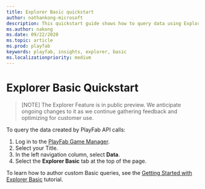 ```yaml
---
title: Explorer Basic quickstart
author: nathankong-microsoft
description: This quickstart guide shows how to query data using Explorer Basic
ms.author: nakong
ms.date: 09/22/2020    
ms.topic: article
ms.prod: playfab
keywords: playfab, insights, explorer, basic
ms.localizationpriority: medium
---
```


# Explorer Basic Quickstart

> [NOTE]
> The Explorer Feature is in public preview. We anticipate ongoing changes to it as we continue gathering feedback and optimizing for customer use.

To query the data created by PlayFab API calls:

1. Log in to the [PlayFab Game Manager](https://developer.playfab.com/en-us/login).
2. Select your Title.
3. In the left navigation column, select **Data**.
4. Select the **Explorer Basic** tab at the top of the page. 

To learn how to author custom Basic queries, see the [Getting Started with Explorer Basic](getting-started-with-playfab-explorer-basic.md) tutorial.
